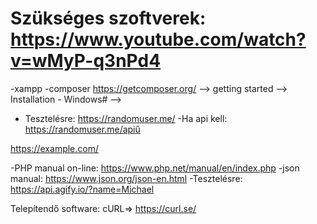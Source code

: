 Szükséges szoftverek:            https://www.youtube.com/watch?v=wMyP-q3nPd4
=============================
-xampp
-composer    https://getcomposer.org/ --> getting started --> Installation - Windows# --> 

- Tesztelésre: https://randomuser.me/
-Ha api kell: https://randomuser.me/apiű

https://example.com/

-PHP manual on-line: https://www.php.net/manual/en/index.php
-json manual: https://www.json.org/json-en.html
-Tesztelésre: https://api.agify.io/?name=Michael

Telepítendő software: cURL=> https://curl.se/

